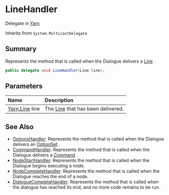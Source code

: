 # LineHandler

Delegate in [Yarn](/api/csharp/yarn.md)

Inherits from `System.MulticastDelegate`

## Summary


Represents the method that is called when the Dialogue delivers a
<a href="yarn.line.md">Line</a> .


```csharp
public delegate void LineHandler(Line line);
```

## Parameters

|Name|Description|
|:---|:---|
|[Yarn.Line](/api/csharp/yarn.line.md) line|The  <a href="yarn.line.md">Line</a>  that has been delivered.|

## See Also

* [OptionsHandler](/api/csharp/yarn.optionshandler.md): Represents the method that is called when the Dialogue delivers an <a href="yarn.optionset.md">OptionSet</a> .
* [CommandHandler](/api/csharp/yarn.commandhandler.md): Represents the method that is called when the Dialogue delivers a <a href="yarn.command.md">Command</a> .
* [NodeStartHandler](/api/csharp/yarn.nodestarthandler.md): Represents the method that is called when the Dialogue begins executing a node.
* [NodeCompleteHandler](/api/csharp/yarn.nodecompletehandler.md): Represents the method that is called when the Dialogue reaches the end of a node.
* [DialogueCompleteHandler](/api/csharp/yarn.dialoguecompletehandler.md): Represents the method that is called when the dialogue has reached its end, and no more code remains to be run.

